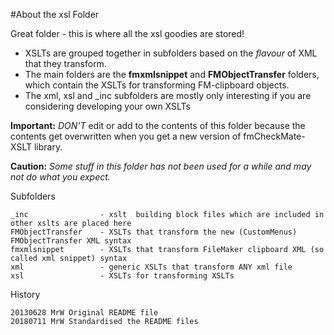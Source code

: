 #About the xsl Folder

Great folder - this is where all the xsl goodies are stored!

- XSLTs are grouped together in subfolders based on the *flavour* of XML that they transform.
- The main folders are the **fmxmlsnippet** and **FMObjectTransfer** folders,
  which contain the XSLTs for transforming FM-clipboard objects.
- The xml, xsl and _inc subfolders are mostly only interesting if you are considering developing your own XSLTs

**Important:** *DON'T* edit or add to the contents of this folder because the contents get
overwritten when you get a new version of fmCheckMate-XSLT library.

**Caution:** *Some stuff in this folder has not been used for a while and may not do what you expect.*


Subfolders

    _inc                - xslt  building block files which are included in other xslts are placed here
    FMObjectTransfer    - XSLTs that transform the new (CustomMenus) FMObjectTransfer XML syntax
    fmxmlsnippet        - XSLTs that transform FileMaker clipboard XML (so called xml snippet) syntax
    xml                 - generic XSLTs that transform ANY xml file
    xsl                 - XSLTs for transforming XSLTs

History

    20130628 MrW Original README file
    20180711 MrW Standardised the README files